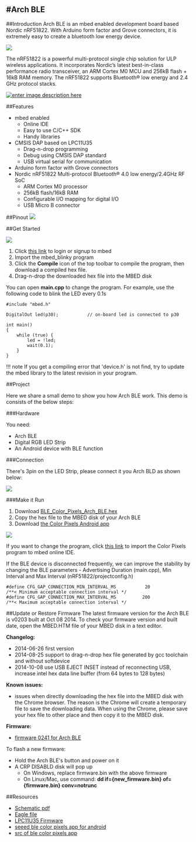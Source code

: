 #Arch BLE
---

##Introduction
Arch BLE is an mbed enabled development board based Nordic nRF51822. With Arduino form factor and Grove connectors, it is extremely easy to create a bluetooth low energy device.

![](http://statics3.seeedstudio.com/images/product/arch%20ble.jpg)

The nRF51822 is a powerful multi-protocol single chip solution for ULP wireless applications. It incorporates Nordic’s latest best-in-class performance radio transceiver, an ARM Cortex M0 MCU and 256kB flash + 16kB RAM memory. The nRF51822 supports Bluetooth® low energy and 2.4 GHz protocol stacks.




[![enter image description here](http://www.seeedstudio.com/wiki/images/thumb/d/d0/Get_One_Now_Banner.png/150px-Get_One_Now_Banner.png)](http://www.seeedstudio.com/item_detail.html?p_id=1998)


##Features

* mbed enabled
  - Online IDE
  - Easy to use C/C++ SDK
  - Handy libraries
* CMSIS DAP based on LPC11U35
  - Drag-n-drop programming
  - Debug using CMSIS DAP standard
  - USB virtual serial for communication
* Arduino form factor with Grove connectors
* Nordic nRF51822 Multi-protocol Bluetooth® 4.0       low energy/2.4GHz RF SoC
  - ARM Cortex M0 processor
  - 256kB flash/16kB RAM
  - Configurable I/O mapping for digital I/O
  - USB Micro B connector


##Pinout
![](http://www.seeedstudio.com/wiki/images/0/05/Arch_BLE_Pinout.png)


##Get Started

![](http://www.seeedstudio.com/wiki/images/1/10/Get_started_with_mbed.png)

1. Click [this link](https://developer.mbed.org/compiler/#import:/teams/mbed/code/mbed_blinky/;platform:Seeed-Arch-BLE) to login or signup to mbed
2. Import the mbed_blinky program
3. Click the **Compile** icon of the top toolbar to compile the program, then download a compiled hex file.
4. Drag-n-drop the downloaded hex file into the MBED disk


You can open **main.cpp** to change the program. For example, use the following code to blink the LED every 0.1s

	#include "mbed.h"

	DigitalOut led(p30);           // on-board led is connected to p30
	
	int main()
	{
	    while (true) {
	        led = !led;
	        wait(0.1);
	    }
	}


!!! note
	If you get a compiling error that 'device.h' is not find, try to update the mbed library to the latest revision in your program.

##Project

Here we share a small demo to show you how Arch BLE work. This demo is consists of the below steps:

###Hardware

You need:

* Arch BLE
* Digital RGB LED Strip
* An Android device with BLE function

###Connection

There's 3pin on the LED Strip, please connect it you Arch BLD as shown below:

![](http://www.seeedstudio.com/wiki/images/3/33/Ble_color_pixels_bb.png)


###Make it Run

1. Download [BLE_Color_Pixels_Arch_BLE.hex](http://tangram.qiniudn.com/BLE_Color_Pixels_ARCH_BLE.hex)
2. Copy the hex file to the MBED disk of your Arch BLE
3. Download [the Color Pixels Android app](http://tangram.qiniudn.com/seeed_ble_color_pixels.apk)

![](http://www.seeedstudio.com/wiki/images/a/a8/Color_pixels_app.png)

If you want to change the program, click [this link](https://mbed.org/compiler/#import:/teams/Seeed/code/BLE_Color_Pixels/;platform:Seeed-Arch-BLE) to import the Color Pixels program to mbed online IDE.

If the BLE device is disconnected frequently, we can improve the stability by changing the BLE parameters - Advertising Duration (main.cpp), Min Interval and Max Interval (nRF51822/projectconfig.h)

	#define CFG_GAP_CONNECTION_MIN_INTERVAL_MS           20                     /**< Minimum acceptable connection interval */
	#define CFG_GAP_CONNECTION_MAX_INTERVAL_MS          200                     /**< Maximum acceptable connection interval */


##Update or Restore Firmware
The latest firmware version for the Arch BLE is v0203 built at Oct 08 2014. To check your firmware version and built date, open the MBED.HTM file of your MBED disk in a text editor.

**Changelog:**

- 2014-06-26 first version
- 2014-08-25 support to drag-n-drop hex file generated by gcc toolchain and without softdevice
- 2014-10-08 use USB EJECT INSET instead of reconnecting USB, increase intel hex data line buffer (from 64 bytes to 128 bytes)


**Known issues:**

- issues when directly downloading the hex file into the MBED disk with the Chrome browser. The reason is the Chrome will create a temporary file to save the downloading data. When using the Chrome, please save your hex file to other place and then copy it to the MBED disk.


**Firmware:**

* [firmware 0241 for Arch BLE](https://github.com/mbedmicro/DAPLink/releases/download/v0241/0241_release_package_34182e2c.zip)



To flash a new firmware:

* Hold the Arch BLE's button and power on it
* A CRP DISABLD disk will pop up
  - On Windows, replace firmware.bin with the above firmware
  - On Linux/Mac, use command: **dd if={new_firmware.bin} of={firmware.bin} conv=notrunc**


##Resources

* [Schematic pdf](http://www.seeedstudio.com/wiki/File:Arch_BLE_v1.0_pdf.pdf)
* [Eagle file](http://www.seeedstudio.com/wiki/File:Arch_BLE_v1.0_Eagle.zip)
* [LPC11U35 Firmware](http://www.seeedstudio.com/wiki/File:Lpc11u35_nrf51822_if_mbed.bin.zip)
* [seeed ble color pixels app for android](http://tangram.qiniudn.com/seeed_ble_color_pixels.apk)
* [src of ble color pixels app](https://github.com/Seeed-Studio/ble_color_pixels)